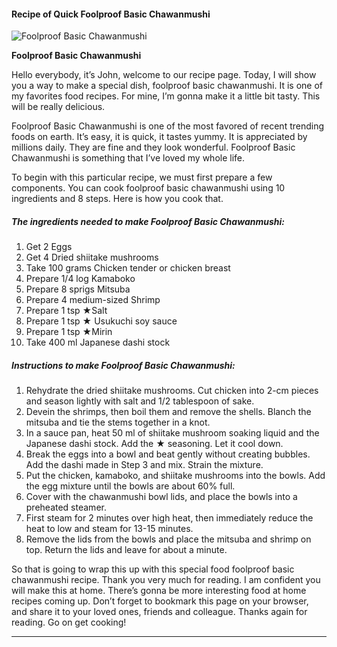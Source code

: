             

#### Recipe of Quick Foolproof Basic Chawanmushi

![Foolproof Basic Chawanmushi](https://img-global.cpcdn.com/recipes/6315140315086848/751x532cq70/foolproof-basic-chawanmushi-recipe-main-photo.jpg)

**Foolproof Basic Chawanmushi**

Hello everybody, it’s John, welcome to our recipe page. Today, I will show you a way to make a special dish, foolproof basic chawanmushi. It is one of my favorites food recipes. For mine, I’m gonna make it a little bit tasty. This will be really delicious.

Foolproof Basic Chawanmushi is one of the most favored of recent trending foods on earth. It’s easy, it is quick, it tastes yummy. It is appreciated by millions daily. They are fine and they look wonderful. Foolproof Basic Chawanmushi is something that I’ve loved my whole life.

To begin with this particular recipe, we must first prepare a few components. You can cook foolproof basic chawanmushi using 10 ingredients and 8 steps. Here is how you cook that.

##### The ingredients needed to make Foolproof Basic Chawanmushi:

1.  Get 2 Eggs
2.  Get 4 Dried shiitake mushrooms
3.  Take 100 grams Chicken tender or chicken breast
4.  Prepare 1/4 log Kamaboko
5.  Prepare 8 sprigs Mitsuba
6.  Prepare 4 medium-sized Shrimp
7.  Prepare 1 tsp ★Salt
8.  Prepare 1 tsp ★ Usukuchi soy sauce
9.  Prepare 1 tsp ★Mirin
10.  Take 400 ml Japanese dashi stock

##### Instructions to make Foolproof Basic Chawanmushi:

1.  Rehydrate the dried shiitake mushrooms. Cut chicken into 2-cm pieces and season lightly with salt and 1/2 tablespoon of sake.
2.  Devein the shrimps, then boil them and remove the shells. Blanch the mitsuba and tie the stems together in a knot.
3.  In a sauce pan, heat 50 ml of shiitake mushroom soaking liquid and the Japanese dashi stock. Add the ★ seasoning. Let it cool down.
4.  Break the eggs into a bowl and beat gently without creating bubbles. Add the dashi made in Step 3 and mix. Strain the mixture.
5.  Put the chicken, kamaboko, and shiitake mushrooms into the bowls. Add the egg mixture until the bowls are about 60% full.
6.  Cover with the chawanmushi bowl lids, and place the bowls into a preheated steamer.
7.  First steam for 2 minutes over high heat, then immediately reduce the heat to low and steam for 13-15 minutes.
8.  Remove the lids from the bowls and place the mitsuba and shrimp on top. Return the lids and leave for about a minute.

So that is going to wrap this up with this special food foolproof basic chawanmushi recipe. Thank you very much for reading. I am confident you will make this at home. There’s gonna be more interesting food at home recipes coming up. Don’t forget to bookmark this page on your browser, and share it to your loved ones, friends and colleague. Thanks again for reading. Go on get cooking!

* * *
